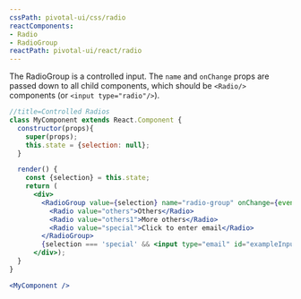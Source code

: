 ```yaml
---
cssPath: pivotal-ui/css/radio
reactComponents:
- Radio
- RadioGroup
reactPath: pivotal-ui/react/radio
---
```


The RadioGroup is a controlled input. The `name` and `onChange` props are passed down to all child components, which should be `<Radio/>` components (or `<input type="radio"/>`).

```jsx harmony
//title=Controlled Radios
class MyComponent extends React.Component {
  constructor(props){
    super(props);
    this.state = {selection: null};
  }

  render() {
    const {selection} = this.state;
    return (
      <div>
        <RadioGroup value={selection} name="radio-group" onChange={event => this.setState({selection: event.target.value})}>
          <Radio value="others">Others</Radio>
          <Radio value="others1">More others</Radio>
          <Radio value="special">Click to enter email</Radio>
        </RadioGroup>
        {selection === 'special' && <input type="email" id="exampleInputEmail1" placeholder="Enter email" />}
      </div>);
  }
}

<MyComponent />
```